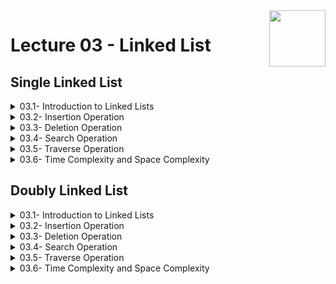 <img align="right" width="90" height="90" src="https://github.com/cs-MohamedAyman/Computer-Science-Textbooks/blob/master/logos/data-structures.jpg">

# Lecture 03 - Linked List

## Single Linked List

<details>
	<summary>03.1- Introduction to Linked Lists</summary>

</details>

<details>
	<summary>03.2- Insertion Operation</summary>

</details>

<details>
	<summary>03.3- Deletion Operation</summary>

</details>

<details>
	<summary>03.4- Search Operation</summary>

</details>

<details>
	<summary>03.5- Traverse Operation</summary>

</details>

<details>
	<summary>03.6- Time Complexity and Space Complexity</summary>

</details>

## Doubly Linked List

<details>
	<summary>03.1- Introduction to Linked Lists</summary>

</details>

<details>
	<summary>03.2- Insertion Operation</summary>

</details>

<details>
	<summary>03.3- Deletion Operation</summary>

</details>

<details>
	<summary>03.4- Search Operation</summary>

</details>

<details>
	<summary>03.5- Traverse Operation</summary>

</details>

<details>
	<summary>03.6- Time Complexity and Space Complexity</summary>

</details>
